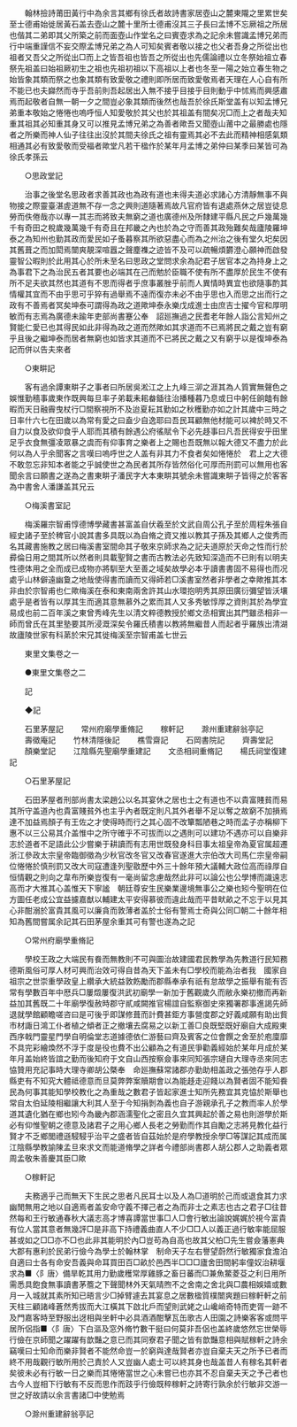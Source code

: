 <!-- { "loadSidebar": true } -->
　　翰林撿詩莆田黃行中為余言其鄉有徐氏者故詩書家居壺山之麓東隴之里累世矣至士德甫始徙居黃石盖去壺山之麓十里所士德甫沒其三子長曰孟博不忘厥祖之所居也偕其二弟即其父所築之前而面壺山作堂名之曰賓壺求為之記余未嘗識孟博兄弟而行中端重謹信不妄交際孟博兄弟之為人可知矣賓者敬以接之也父者吾身之所從出也祖者又吾父之所從出□而上之皆吾祖也皆吾之所從出也先儒論禮以立冬祭始祖立春祭先祖盖曰始祖厥初生之祖也先祖初祖以下高祖以上者也冬至一陽之始立春生物之始皆象其類而祭之也象其類有致愛敬之禮則即所居而致愛敬焉者天理在人心自有所不能已也夫巋然而寺乎吾前則吾起居出入無不接乎目接乎目則動乎中怵焉而興感肅焉而起敬者自無一朝一夕之間豈必象其類而後然也哉吾於徐氏斯堂盖有以知孟博兄弟重本敬始之惓惓也嗚呼恒人知愛敬於其父也於其祖盖有間矣况□而上之者哉夫知重其祖其必知重其身又可以推見孟博兄弟之為善者歟吾又聞壺山莆中之最勝處也隱者之所樂而神人仙子往往出沒於其間夫徐氏之祖有靈焉其必不去此而精神相感氣類相通其必有致愛敬而受福者歟堂凡若干楹作於某年月孟博之弟仲曰某季曰某皆可為徐氏孝孫云 

　　○思政堂記 

　　治事之後堂名思政者求善其政也為政有道也未得夫道必求諸心方清靜無事不與物接之際靈臺湛虗道無不存一念之興則道隨著焉故凡官府皆有退處燕休之居豈徒息勞而佚倦哉亦以專一其志而將致夫無窮之道也廣德州及所隸建平縣凡民之戶幾萬幾千有奇田之稅歲幾萬幾千有奇且在邦畿之內也於為之守而善其政殆難矣哉廬陵羅坤泰之為知州也勤其政而愛民如子蚤暮察其所欲惡盡心而為之州治之後有堂久圯矣因其舊葺之而加閎焉闓爽靚深喧囂之聲塵襍之迹皆不及可以疏暢煩欝澄心願神而啟發靈智公暇則於此用其心於所未至名曰思政之堂問求余為記君子居官本之為持身上之為事君下之為治民五者其要也必端其在己而勉於臣職不使有所不盡厚於民生不使有所不足夫欲其然也其道有不思而得者乎庶事叢脞乎前而人異情時異宜也欲隨事酌其情權其宜而不由乎思可乎猝有過舉焉不遠而復亦未必不由乎思也入而思之出而行之政有不善焉者冥矣坤泰可謂得為政之道歟坤泰永樂戊成進士由庶吉士擢今官和厚明敏而有志焉為廣德未踰年吏部尚書蹇公奉　詔廵撫過之民耆老年餘人詣公言知州之賢能仁愛已也其得民如此非得為政之道而然歟如其求道而不已焉將民之戴之豈有窮乎且後之繼坤泰而居者無窮也如皆求其道而不已將民之戴之又有窮乎以是復坤泰為記而併以告夫來者 

　　○東畊記 

　　客有過余譚東畊子之事者曰所居吳淞江之上九峰三泖之涯其為人質實無聲色之娛惟勤穡事歲東作既興每旦率子弟載耒耜畚鍤往治播種暮乃息或日中躬任餉饁有餘暇而天日融霽曳杖行□間察視所不及迨夏耘其勤如之秋穫勤亦如之計其歲中三時之日率什六七在田歲以為常有愛之曰盍少自逸耶曰吾民耳顧無他材能可以裨於時又不自力以食及欲仰食乎人耶而其積有餘遇公府徭賦令下必先趍事曰凡吾民得安乎田里足乎衣食無彊凌眾暴之虞而有仰事育之樂者上之賜也吾既無以報大德又不盡力於此何以為人乎余聞客之言嘆曰嗚呼世之人盖有非其力不食者矣如惓惓於　君上之大德不敢忽忘非知本者能之乎誠使世之為民者其所存皆然俗化可厚而刑罰可以無用也客聞余言曰願書之遂為之書東畊子潘民字大本東畊其號余未嘗識東畊子皆得之於客客為中書舍人潘謙盖其兄云 

　　○梅溪書室記 

　　梅溪羅宗智甫惇德博學藏書甚富盖自伏羲至於文武自周公孔子至於周程朱張自經史諸子至於稗官小說其書多具既以為自脩之資又推以教其子孫及其鄉人之俊秀而名其藏書施教之居曰梅溪書室間命其子敬來京師求為之記夫道原於天命之性而行於彛倫日用之間其所以然者則具載聖賢之書而古教法必先致知深造而不已則有以明夫性德体用之全而成已成物亦將馴至大至善之域矣故學必本乎讀書書固不易得也而况處乎山林僻遠幽敻之地哉使得書而讀而又得師若□溪書室然者非學者之幸歟推其本非由於宗智甫也仁歟梅溪在泰和東南兩舍許其山水環抱明秀其原田廣衍彌望皆沃壤處乎是者皆有以厚其生而適其意無慕外之累而其人又多秀敏惇厚之資則其於為學宜易成也前二百年溪之東曾秀峰先生以清文粹德教授於鄉文丞相實出其門雖丞相非一師而曾氏在其里塾要其所浸溉深矣令羅氏積書以教將無繼昔人而起者乎羅族出清湖故廬陵世家有科苐於宋兄其徙梅溪至宗智甫盖七世云 

　　東里文集卷之一 

　　●東里文集卷之二 

　　記 

　　◆記 

　　石里茅屋記 
　　常州府廟學重脩記 
　　稼軒記 
　　滁州重建辭翁亭記 
　　壽徵庵記 
　　竹林清隱後記 
　　樵雪齋記 
　　石岡書院記 
　　齊壽堂記 
　　顏樂堂記 
　　江陰縣先聖廟學重建記 
　　文丞相祠重脩記 
　　楊氏祠堂復建記 

　　○石里茅屋記 

　　石田茅屋者刑部尚書太梁趙公以名其宴休之居也士之有道也不以貴富賤貧而易其所守盖道內也貴富賤貧外也主乎內者既定則凡其外者舉不足以奪之故窮不加損焉達不加益焉顏子有王佐之才使得時而行之其心固不改簞瓢陋巷之時而孟子亦稱柳下惠不以三公易其介盖惟中之所守確乎不可拔而以之遇則可以建功不遇亦可以自樂非志於道者不足語此公少嘗樂于耕讀而有志用世既發身科目事太祖皇帝為夏官属超遷浙江參政太宗皇帝臨御徵為少秋官改冬官又改春官遂進大宗伯改大司馬仁宗皇帝嗣位惓惓於慎刑罰又改大司寇遭逢列聖敭歷中外三十餘年預大議輔大政位高而祿厚自恒情觀之則向之韋布所樂豈復有一毫尚留念慮哉然此非可以論公也公學博而識遠志高而才大推其心盖惟天下寧謐　朝廷尊安生民樂業邊境無事公之樂也矧今聖明在位方圖任老成公宜益攄嘉猷以輔建太平安得慕彼而違此哉而平昔畎畝之不忘于以見其心非酣溺於富貴其風可以廉貪而敦薄者盖於士俗有警焉士奇與公同□朝二十餘年相知為舊間嘗属余記其石田茅屋余重其可有警也遂為之記 

　　○常州府廟學重脩記 

　　學校王政之大端民有飬而無教則不可與圖治故建國君民教學為先教道行民知務德斯風俗可厚人材可興而治效可得自昔為天下盖未有□學校而能為治者我　國家自祖宗之世崇重學政皇上纘承大統益敦飭勵而郡縣奉承有祇有怠故學之振舉有能有否常有學數百年中厯兵□屢燬屢復洪武初廟學一新加于舊觀歲久而敝永樂初撤而再新益加其舊既二十年廟學復赦時郡守貳咸闕推官楊誼自監察御史來獨署郡事進謁先師退就學館顧瞻嗟咨曰是可後乎即謀修葺而計費甚鉅方事營度郡之好義咸願有助出貲市材諏日鴻工仆者植之傾者正之撤壤去腐易之以新工善□良既堅既好廟自大成殿東西序戟門靈星門學自明倫堂志道據德依仁游藝曰齊及賓客之位會饌之舍至於庖廩靡不具完彩繪煥然不浮于度是役也費不出公顧為之有道民爭勸義經始於某年月成於某年月盖始終皆誼之勤而後知府于文自山西按察僉事來同知張宗璉自大理寺丞來同志恊贊用充記事時大理寺卿胡公槩奉　命廵撫蘇常諸郡亦勤助相盖政之張弛存乎人郡縣吏有不知究大體祗德意而旦莫弊弊案贖期會以為能趍走迎餞以為賢者固不能知飬民為何事其能知學校教化之為重哉之數君子皆起家進士知所先務宜其克恊於斯舉也常自太伯延陵相繼讓大利其人至于今知捐剝為義也自子游親承孔子之教而率人於學道其遺化猶在鄉也矧今為畿內郡涵濡聖化之密且久宜其興起於善之易也則游學於斯必有仰惟聖朝之德意及諸君子之用心鄉人長老之勞勤而作其自勵之志將見教化益行賢才不乏鄉閭禮遜駸駸乎治平之盛者皆自茲始於是府學教授余學□等謀記其成而属江陰縣學教諭陳孟旦來求文而能道脩學之詳者今禮部尚書郡人胡公郡人之助義者眾周孟敬朱善慶其臣□歟 

　　○稼軒記 

　　夫務適乎己而無天下生民之思者凡民耳士以及人為□道明於己而或退食其力求幽閒無用之地以自適焉者盖安命守義不擇己者之為而非士之素志也古之君子□往昔然每和王行敏通春秋大議志高才博喜譚當世事□人□會行敏出論說娓娓於視今富貴有位人當其意者無幾評□是非高下持禮義曲直人不少□□人以義正過行敏率能屈服甚或如之□□亦不□也此非其能明於內□豈苟為自高也故其父柏□先生嘗僉藩憲典大郡有惠利於民弟行儉今為學士於翰林掌　制命天子左右譽望蔚然行敏獨家食澹泊自適曰士各有命安吾義與命耳買田百□畝於邑西半□□□廬舍田間躬率僮奴治耕堰求為■〈阝唐〉備旱乾其用力勤歲穫常厚雞豚之畜日蕃而□兼魚鱉菱芟之利日用所需悉具飽食無事讀書茅簷之下聲聞林外天氣晴煦不之舍南之舍北與□農相娛嬉或數月一入城就其素所知已晤言少□掉臂遽去其宴息之居數楹質樸闓爽題曰稼軒軒之前天柱三顧諸峰蒼然秀拔而大江橫其下啟北戶而望則武姥之山巉峭奇特而吏胥一跡不及門嘉客時至野服出迓相與坐軒中必具酒酒酣擊瓦缶歌古人田園之詩樂客客或問平居所侶指■〈阝唐〉下白漚及窓外脩竹數干挺曰何莫非吾侶也盖終歲悠然忘世榮辱行儉在京師聞之躍躍有歆豔之意已而其同寮君子聞之皆有歆豔意相與賦稼軒之詩余竊嘆曰士知命而樂非賢者不能然命豈一於窮與達哉賢者亦豈自棄夫天之所予已者而終不用哉觀行敏所用於己責於人又豈幽人處士可以終其身也哉盖昔人有稼名其軒者矣彼未必有行敏一日之樂而其惓惓當世之心未嘗已也亦其不忍自棄夫天之予己者也古今人豈相下行敏有不反而思作而跂乎行儉既稡稼軒之詩寄行孰余於行敏非交游一世之好故請以余言書諸□中使勉焉 

　　○滁州重建辭翁亭記 

